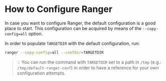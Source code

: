 # How to Configure Ranger

In case you want to configure Ranger, the default configuration is a good place
to start. This configuration can be acquired by means of the
`--copy-config=all` option.

In order to populate `TARGETDIR` with the default configuration, run:

```sh
ranger --copy-config=all --confdir=TARGETDIR
```

> :bulb: You can run the command with `TARGETDIR` set to a path in `/tmp`
> (e.g.: `/tmp/default-ranger-conf`) in order to have a reference for your own
> configuration attempts.
